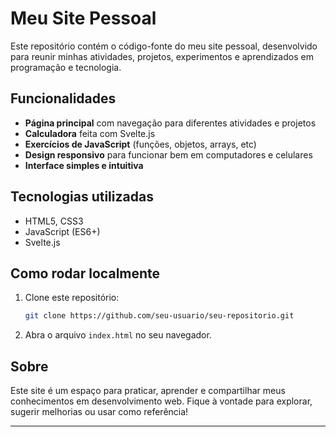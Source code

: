 # Meu Site Pessoal

Este repositório contém o código-fonte do meu site pessoal, desenvolvido para reunir minhas atividades, projetos, experimentos e aprendizados em programação e tecnologia.

## Funcionalidades

- **Página principal** com navegação para diferentes atividades e projetos
- **Calculadora** feita com Svelte.js
- **Exercícios de JavaScript** (funções, objetos, arrays, etc)
- **Design responsivo** para funcionar bem em computadores e celulares
- **Interface simples e intuitiva**

## Tecnologias utilizadas

- HTML5, CSS3
- JavaScript (ES6+)
- Svelte.js

## Como rodar localmente

1. Clone este repositório:
   ```bash
   git clone https://github.com/seu-usuario/seu-repositorio.git
   ```
2. Abra o arquivo `index.html` no seu navegador.

## Sobre

Este site é um espaço para praticar, aprender e compartilhar meus conhecimentos em desenvolvimento web. Fique à vontade para explorar, sugerir melhorias ou usar como referência!

---
